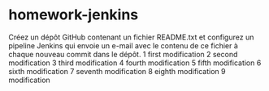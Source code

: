 # homework-jenkins
  Créez un dépôt GitHub contenant un fichier README.txt et configurez un pipeline Jenkins qui envoie un e-mail avec le contenu de ce fichier à chaque nouveau commit dans le dépôt.
  1 first modification
  2 second modification
  3 third modification
  4 fourth modification
  5 fifth modification
  6 sixth modification
  7 seventh modification
  8 eighth modification
  9 modification